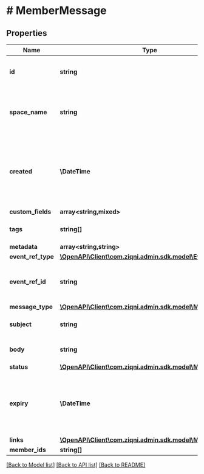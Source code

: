# # MemberMessage

## Properties

Name | Type | Description | Notes
------------ | ------------- | ------------- | -------------
**id** | **string** | A unique system generated identifier |
**space_name** | **string** | This is the space name which is linked to the account |
**created** | **\DateTime** | ISO8601 timestamp for when a Model was created. All records are stored in UTC time zone |
**custom_fields** | **array<string,mixed>** |  | [optional]
**tags** | **string[]** | A list of id&#39;s used to tag models | [optional]
**metadata** | **array<string,string>** |  | [optional]
**event_ref_type** | [**\OpenAPI\Client\com.ziqni.admin.sdk.model\EventRefType**](EventRefType.md) |  |
**event_ref_id** | **string** | The reference ID of the event object | [optional]
**message_type** | [**\OpenAPI\Client\com.ziqni.admin.sdk.model\MessageType**](MessageType.md) |  |
**subject** | **string** | The title of the message |
**body** | **string** | The context of the message |
**status** | [**\OpenAPI\Client\com.ziqni.admin.sdk.model\MessageStatus**](MessageStatus.md) |  |
**expiry** | **\DateTime** | The time that the message will disappear after. ISO8601 timestamp |
**links** | [**\OpenAPI\Client\com.ziqni.admin.sdk.model\MessageLink**](MessageLink.md) |  |
**member_ids** | **string[]** |  | [optional]

[[Back to Model list]](../../README.md#models) [[Back to API list]](../../README.md#endpoints) [[Back to README]](../../README.md)
